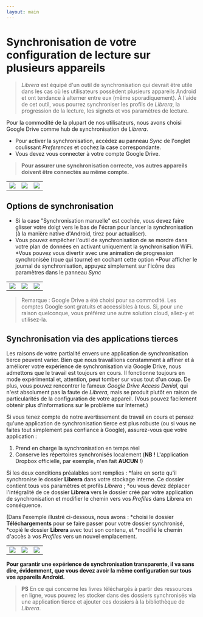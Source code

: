 ```yaml
---
layout: main
---
```


# Synchronisation de votre configuration de lecture sur plusieurs appareils


> _Librera_ est équipé d'un outil de synchronisation qui devrait être utile dans les cas où les utilisateurs possèdent plusieurs appareils Android et ont tendance à alterner entre eux (même sporadiquement). À l'aide de cet outil, vous pourrez synchroniser les profils de _Librera_, la progression de la lecture, les signets et vos paramètres de lecture.

Pour la commodité de la plupart de nos utilisateurs, nous avons choisi Google Drive comme hub de synchronisation de _Librera_.

* Pour activer la synchronisation, accédez au panneau _Sync_ de l'onglet coulissant _Preferences_ et cochez la case correspondante.
* Vous devez vous connecter à votre compte Google Drive.
 
> **Pour assurer une synchronisation correcte, vos autres appareils doivent être connectés au même compte.**

||||
|-|-|-|
|![](1.jpg)|![](2.jpg)|![](3.jpg)|

## Options de synchronisation

* Si la case &quot;Synchronisation manuelle&quot; est cochée, vous devez faire glisser votre doigt vers le bas de l'écran pour lancer la synchronisation (à la manière native d'Android, tirez pour actualiser).
* Vous pouvez empêcher l'outil de synchronisation de se mordre dans votre plan de données en activant uniquement la synchronisation WiFi.
*Vous pouvez vous divertir avec une animation de progression synchronisée (roue qui tourne) en cochant cette option
*Pour afficher le journal de synchronisation, appuyez simplement sur l'icône des paramètres dans le panneau _Sync_

||||
|-|-|-|
|![](32.jpg)|![](41.jpg)|![](42.jpg)|

> Remarque : Google Drive a été choisi pour sa commodité. Les comptes Google sont gratuits et accessibles à tous. Si, pour une raison quelconque, vous préférez une autre solution cloud, allez-y et utilisez-la.

## Synchronisation via des applications tierces

Les raisons de votre partialité envers une application de synchronisation tierce peuvent varier. Bien que nous travaillions constamment à affiner et à améliorer votre expérience de synchronisation via Google Drive, nous admettons que le travail est toujours en cours. Il fonctionne toujours en mode expérimental et, attention, peut tomber sur vous tout d'un coup.
De plus, vous pouvez rencontrer le fameux _Google Drive Access Denial_, qui n'est absolument pas la faute de _Librera_, mais se produit plutôt en raison de particularités de la configuration de votre appareil. (Vous pouvez facilement obtenir plus d'informations sur le problème sur Internet.)

Si vous tenez compte de notre avertissement de travail en cours et pensez qu'une application de synchronisation tierce est plus robuste (ou si vous ne faites tout simplement pas confiance à Google), assurez-vous que votre application :
1. Prend en charge la synchronisation en temps réel
2. Conserve les répertoires synchronisés localement (**NB !** L'application Dropbox officielle, par exemple, n'en fait **AUCUN** !)

Si les deux conditions préalables sont remplies :
*faire en sorte qu'il synchronise le dossier **Librera** dans votre stockage interne. Ce dossier contient tous vos paramètres et profils _Librera_ ;
*ou vous devez déplacer l'intégralité de ce dossier **Librera** vers le dossier créé par votre application de synchronisation et modifier le chemin vers vos _Profiles_ dans Librera en conséquence.

(Dans l'exemple illustré ci-dessous, nous avons :
*choisi le dossier **Téléchargements** pour se faire passer pour votre dossier synchronisé,
*copié le dossier **Librera** avec tout son contenu, et
*modifié le chemin d'accès à vos _Profiles_ vers un nouvel emplacement.

||||
|-|-|-|
|![](4.jpg)|![](5.jpg)|![](6.jpg)|

**Pour garantir une expérience de synchronisation transparente, il va sans dire, évidemment, que vous devez avoir la même configuration sur tous vos appareils Android.**

> **PS** En ce qui concerne les livres téléchargés à partir des ressources en ligne, vous pouvez les stocker dans des dossiers synchronisés via une application tierce et ajouter ces dossiers à la bibliothèque de _Librera_.



